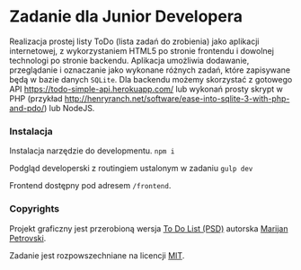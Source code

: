 # Zadanie dla Junior Developera

Realizacja prostej listy ToDo (lista zadań do zrobienia) jako aplikacji internetowej, z wykorzystaniem HTML5 po stronie frontendu i dowolnej technologi po stronie backendu. Aplikacja umożliwia dodawanie, przeglądanie i oznaczanie jako wykonane różnych zadań, które zapisywane będą w bazie danych `SQLite`.
Dla backendu możemy skorzystać z gotowego API https://todo-simple-api.herokuapp.com/ lub wykonań prosty skrypt w PHP (przykład http://henryranch.net/software/ease-into-sqlite-3-with-php-and-pdo/) lub NodeJS.

### Instalacja
Instalacja narzędzie do developmentu.
`npm i`

Podgląd developerski z routingiem ustalonym w zadaniu
`gulp dev`

Frontend dostępny pod adresem `/frontend`.

### Copyrights

Projekt graficzny jest przerobioną wersja [To Do List (PSD)](https://www.behance.net/gallery/10852567/To-Do-List-(PSD)) autorska [Marijan Petrovski](https://www.behance.net/psdchat).

Zadanie jest rozpowszechniane na licencji [MIT](https://opensource.org/licenses/MIT).
